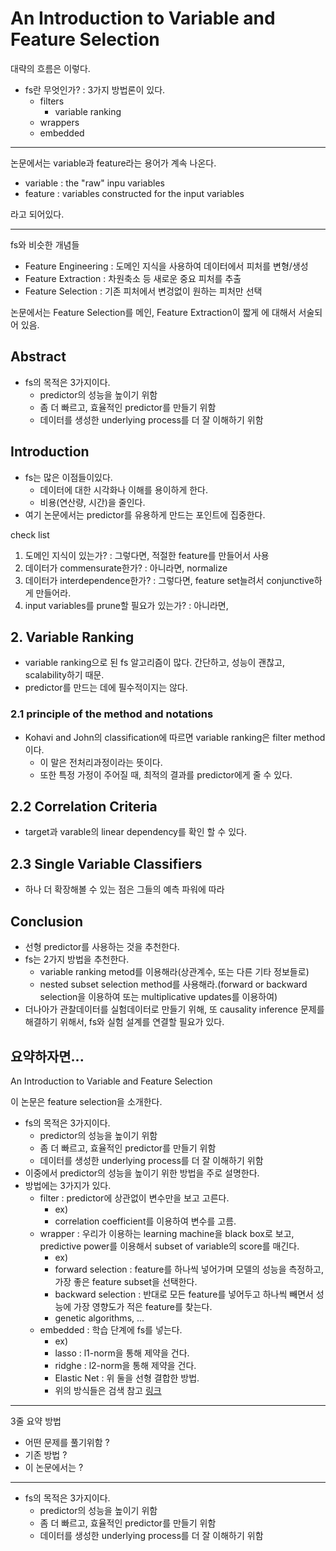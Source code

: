 # An Introduction to Variable and Feature Selection
대략의 흐름은 이렇다.
- fs란 무엇인가? : 3가지 방법론이 있다.
  - filters
    - variable ranking
  - wrappers
  - embedded
---
논문에서는 variable과 feature라는 용어가 계속 나온다.
- variable : the "raw" inpu variables
- feature : variables constructed for the input variables  

라고 되어있다.

---
fs와 비슷한 개념들
- Feature Engineering : 도메인 지식을 사용하여 데이터에서 피처를 변형/생성
- Feature Extraction : 차원축소 등 새로운 중요 피처를 추출
- Feature Selection : 기존 피처에서 변겅없이 원하는 피처만 선택    

논문에서는 Feature Selection를 메인, Feature Extraction이 짧게 에 대해서 서술되어 있음.

## Abstract
- fs의 목적은 3가지이다.
  - predictor의 성능을 높이기 위함
  - 좀 더 빠르고, 효율적인 predictor를 만들기 위함
  - 데이터를 생성한 underlying process를 더 잘 이해하기 위함

## Introduction
- fs는 많은 이점들이있다.
  - 데이터에 대한 시각화나 이해를 용이하게 한다.
  - 비용(연산량, 시간)을 줄인다.
- 여기 논문에서는 predictor를 유용하게 만드는 포인트에 집중한다.


check list
1. 도메인 지식이 있는가? : 그렇다면, 적절한 feature를 만들어서 사용
2. 데이터가 commensurate한가? : 아니라면, normalize
3. 데이터가 interdependence한가? : 그렇다면, feature set늘려서 conjunctive하게 만들어라.
4. input variables를 prune할 필요가 있는가? : 아니라면, 

## 2. Variable Ranking
- variable ranking으로 된 fs 알고리즘이 많다. 간단하고, 성능이 괜찮고, scalability하기 때문.
- predictor를 만드는 데에 필수적이지는 않다.


### 2.1 principle of the method and notations
- Kohavi and John의 classification에 따르면 variable ranking은 filter method이다. 
  - 이 말은 전처리과정이라는 뜻이다.
  - 또한 특정 가정이 주어질 때, 최적의 결과를 predictor에게 줄 수 있다.

## 2.2 Correlation Criteria
- target과  varable의 linear dependency를 확인 할 수 있다.

## 2.3 Single Variable Classifiers
- 하나 더 확장해볼 수 있는 점은 그들의 예측 파워에 따라

## Conclusion
- 선형 predictor를 사용하는 것을 추천한다.
- fs는 2가지 방법을 추천한다. 
  - variable ranking metod를 이용해라(상관계수, 또는 다른 기타 정보들로)
  - nested subset selection method를 사용해라.(forward or backward selection을 이용하여 또는 multiplicative updates를 이용하여)
- 더나아가 관찰데이터를 실험데이터로 만들기 위해, 또 causality inference 문제를 해결하기 위해서, fs와 실험 설계를 연결할 필요가 있다.

## 요약하자면...
An Introduction to Variable and Feature Selection

이 논문은 feature selection을 소개한다.
- fs의 목적은 3가지이다.
  - predictor의 성능을 높이기 위함
  - 좀 더 빠르고, 효율적인 predictor를 만들기 위함
  - 데이터를 생성한 underlying process를 더 잘 이해하기 위함
- 이중에서 predictor의 성능을 높이기 위한 방법을 주로 설명한다.
- 방법에는 3가지가 있다.
  - filter : predictor에 상관없이 변수만을 보고 고른다.
    - ex) 
    - correlation coefficient를 이용하여 변수를 고름.
  - wrapper : 우리가 이용하는 learning machine을 black box로 보고, predictive power를 이용해서 subset of variable의 score를 매긴다.
    - ex) 
    - forward selection : feature를 하나씩 넣어가며 모델의 성능을 측정하고, 가장 좋은 feature subset을 선택한다.
    - backward selection : 반대로 모든 feature를 넣어두고 하나씩 빼면서 성능에 가장 영향도가 적은 feature를 찾는다.
    - genetic algorithms, ...
  - embedded : 학습 단계에 fs를 넣는다.
    - ex)
    - lasso : l1-norm을 통해 제약을 건다.
    - ridghe : l2-norm을 통해 제약을 건다.
    - Elastic Net : 위 둘을 선형 결합한 방법.
    - 위의 방식들은 검색 참고 [링크](https://subinium.github.io/feature-selection/)


---
3줄 요약 방법
- 어떤 문제를 풀기위함 ?
- 기존 방법 ?
- 이 논문에서는 ?
---

- fs의 목적은 3가지이다. 
  - predictor의 성능을 높이기 위함
  - 좀 더 빠르고, 효율적인 predictor를 만들기 위함
  - 데이터를 생성한 underlying process를 더 잘 이해하기 위함
